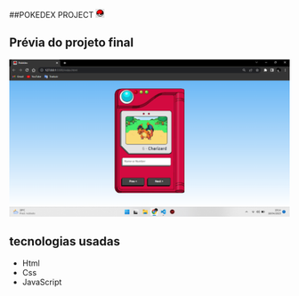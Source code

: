 ##POKEDEX PROJECT ![Pokedex](assets/img/favicon-16x16.png)

## Prévia do projeto final

![Preview](assets/img/previa-final.png)

## tecnologias usadas

- Html
- Css
- JavaScript
